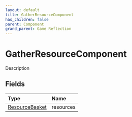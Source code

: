 ```yaml
---
layout: default
title: GatherResourceComponent
has_children: false
parent: Component
grand_parent: Game Reflection
---
```

# GatherResourceComponent
Description 

## Fields

| Type | Name |
|:-------------|:--------------|
| [ResourceBasket](/docs/game-reflection/classes/resource_basket) | resources |

